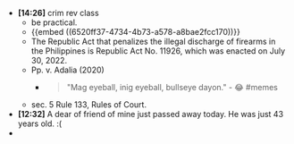 - **[14:26]** crim rev class
	- be practical.
	- {{embed ((6520ff37-4734-4b73-a578-a8bae2fcc170))}}
	- The Republic Act that penalizes the illegal discharge of firearms in the Philippines is Republic Act No. 11926, which was enacted on July 30, 2022.
	- Pp. v. Adalia (2020)
		- > "Mag eyeball, inig eyeball, bullseye dayon." - 😂 #memes
	- sec. 5 Rule 133, Rules of Court.
- **[12:32]** A dear of friend of mine just passed away today. He was just 43 years old. :(
-
